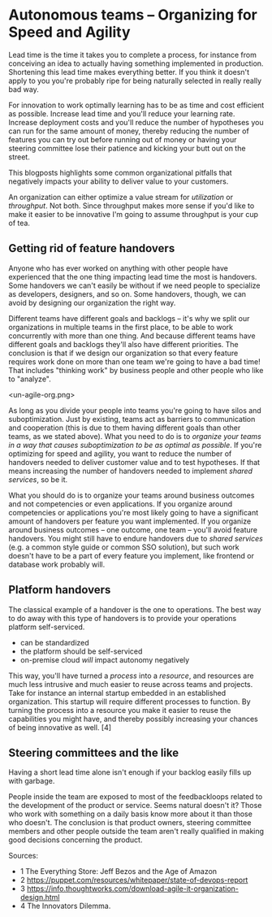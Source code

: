 Autonomous teams – Organizing for Speed and Agility
===================================================

Lead time is the time it takes you to complete a process, for instance from conceiving an idea to actually having something implemented in production. Shortening this lead time makes everything better. If you think it doesn't apply to you you're probably ripe for being naturally selected in really really bad way.

For innovation to work optimally learning has to be as time and cost efficient as possible. Increase lead time and you'll reduce your learning rate. Increase deployment costs and you'll reduce the number of hypotheses you can run for the same amount of money, thereby reducing the number of features you can try out before running out of money or having your steering committee lose their patience and kicking your butt out on the street.

This blogposts highlights some common organizational pitfalls that negatively impacts your ability to deliver value to your customers.

An organization can either optimize a value stream for _utilization_ or _throughput_. Not both. Since throughput makes more sense if you'd like to make it easier to be innovative I'm going to assume throughput is your cup of tea.


Getting rid of feature handovers
--------------------------------

Anyone who has ever worked on anything with other people have experienced that the one thing impacting lead time the most is handovers. Some handovers we can't easily be without if we need people to specialize as developers, designers, and so on. Some handovers, though, we can avoid by designing our organization the right way.

Different teams have different goals and backlogs – it's why we split our organizations in multiple teams in the first place, to be able to work concurrently with more than one thing. And because different teams have different goals and backlogs they'll also have different priorities. The conclusion is that if we design our organization so that every feature requires work done on more than one team we're going to have a bad time! That includes "thinking work" by business people and other people who like to "analyze".

<un-agile-org.png>

As long as you divide your people into teams you're going to have silos and suboptimization. Just by existing, teams act as barriers to communication and cooperation (this is due to them having different goals than other teams, as we stated above). What you need to do is to _organize your teams in a way that causes suboptimization to be as optimal as possible_. If you're optimizing for speed and agility, you want to reduce the number of handovers needed to deliver customer value and to test hypotheses. If that means increasing the number of handovers needed to implement _shared services_, so be it.

What you should do is to organize your teams around business outcomes and not competencies or even applications. If you organize around competencies or applications you're most likely going to have a significant amount of handovers per feature you want implemented. If you organize around business outcomes – one outcome, one team – you'll avoid feature handovers. You might still have to endure handovers due to _shared services_ (e.g. a common style guide or common SSO solution), but such work doesn't have to be a part of every feature you implement, like frontend or database work probably will.


Platform handovers
------------------

The classical example of a handover is the one to operations. The best way to do away with this type of handovers is to provide your operations platform self-serviced.

- can be standardized
- the platform should be self-serviced
- on-premise cloud _will_ impact autonomy negatively

This way, you'll have turned a _process_ into a _resource_, and resources are much less intrusive and much easier to reuse across teams and projects. Take for instance an internal startup embedded in an established organization. This startup will require different processes to function. By turning the process into a resource you make it easier to reuse the capabilities you might have, and thereby possibly increasing your chances of being innovative as well. [4]


Steering committees and the like
--------------------------------

Having a short lead time alone isn't enough if your backlog easily fills up with garbage.

People inside the team are exposed to most of the feedbackloops related to the development of the product or service. Seems natural doesn't it? Those who work with something on a daily basis know more about it than those who doesn't. The conclusion is that product owners, steering committee members and other people outside the team aren't really qualified in making good decisions concerning the product.


Sources:
- 1 The Everything Store: Jeff Bezos and the Age of Amazon
- 2 https://puppet.com/resources/whitepaper/state-of-devops-report
- 3 https://info.thoughtworks.com/download-agile-it-organization-design.html
- 4 The Innovators Dilemma.
